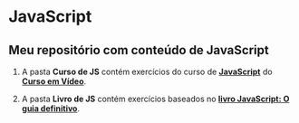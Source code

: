 # JavaScript
Meu repositório com conteúdo de JavaScript
---
1. A pasta **Curso de JS** contém exercícios do curso de **[JavaScript](https://www.youtube.com/playlist?list=PLHz_AreHm4dlsK3Nr9GVvXCbpQyHQl1o1)** do **[Curso em Vídeo](https://www.youtube.com/user/cursosemvideo)**.

1. A pasta **Livro de JS** contém exercícios baseados no **[livro JavaScript: O guia definitivo](https://www.amazon.com.br/JavaScript-Guia-Definitivo-David-Flanagan/dp/856583719X)**.
